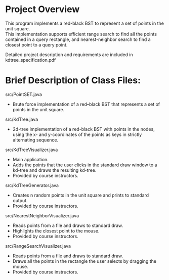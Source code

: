 # Project Overview
This program implements a red-black BST to represent a set of points in the unit square.\
This implementation supports efficient range search to find all the points contained in a query rectangle, 
and nearest-neighbor search to find a closest point to a query point.

Detailed project description and requirements are included in kdtree_specification.pdf


# Brief Description of Class Files:

src/PointSET.java
- Brute force implementation of a red–black BST that represents a set of points in the unit square.

src/KdTree.java
- 2d-tree implementation of a red-black BST with points in the nodes, using the x- and y-coordinates of the points as keys in strictly alternating sequence.

src/KdTreeVisualizer.java
- Main application.
- Adds the points that the user clicks in the standard draw window to a kd-tree and draws the resulting kd-tree.
- Provided by course instructors.

src/KdTreeGenerator.java
- Creates n random points in the unit square and prints to standard output.
- Provided by course instructors.

src/NearestNeighborVisualizer.java
- Reads points from a file and draws to standard draw. 
- Highlights the closest point to the mouse.
- Provided by course instructors.

src/RangeSearchVisualizer.java
- Reads points from a file and draws to standard draw. 
- Draws all the points in the rectangle the user selects by dragging the mouse.
- Provided by course instructors.
